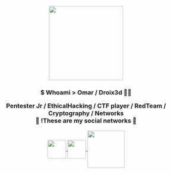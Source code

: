 <p align="center" whidth="300">
  <img align="center" width="200" src="https://user-images.githubusercontent.com/109915316/208697223-cda5ffc4-8d50-42a8-923e-72f490425e01.jpg"/>
  <h3 align="center">$ Whoami > Omar / Droix3d 🐱‍💻</3>
 </p>
 
 <p align="center" <strong> Pentester Jr / EthicalHacking / CTF player / RedTeam / Cryptography / Networks </strong> <br / >🔻 !These are my social networks 🔻 </p>
 
 <p align="center">
   <a href="https://www.instagram.com/omarv3_drx/" tagret="blank" style="margin-rigth: 4px ">
     <img align="center" src="https://user-images.githubusercontent.com/109915316/208707429-5e3827e9-5a8f-423a-9ee5-3e2344b486a7.png"heigth=50px width=50px>
    </a>
<a href="https://www.linkedin.com/in/omar-velazquezc-91abb022a/" tagret="blank" style="margin-rigth: 4px ">
     <img align="center" src="https://user-images.githubusercontent.com/109915316/208708713-4206bf3e-1a24-4bc3-9e8b-34ce9c9feaed.png"heigth=50px width=50px>
    </a>
<a href="https://app.hackthebox.com/users/806860" tagret="blank" style="margin-rigth: 4px ">
     <img align="center" src="https://user-images.githubusercontent.com/109915316/208710703-5663407a-fae9-426e-a3d0-3c2268008cdc.jpg"heigth=100px width=100px>
    </a>

</p>
      
  
